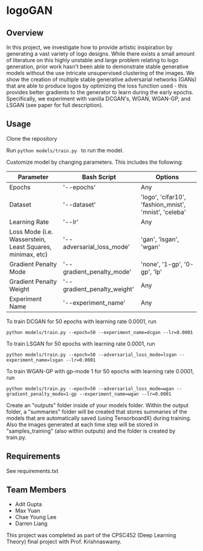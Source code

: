 # logoGAN

## Overview 
In this project, we investigate how to provide artistic insipiration by generating a vast variety of logo designs. While there exists a small amount of literature on this highly unstable and large problem relating to logo generation, prior work hasn't been able to demonstrate stable generative models without the use intricate unsupervised clustering of the images. We show the creation of multiple stable generative adversarial networks (GANs) that are able to produce logos by optimizing the loss function used - this provides better gradients to the generator to learn during the early epochs. Specifically, we experiment with vanilla DCGAN's, WGAN, WGAN-GP, and LSGAN (see paper for full description). 

<!-- 
![alt text](?raw=true)

![alt text](https://github.com/aditgupta1/logoGAN/blob/main/models/architecture_imgs/gen_img.png?raw=true) -->


## Usage 

Clone the repository

Run  ```python models/train.py ``` to run the model.

Customize model by changing parameters. This includes the following:

Parameter | Bash Script | Options
--- | --- | ---
Epochs | '--epochs' | Any
Dataset| '--dataset' | 'logo', 'cifar10', 'fashion_mnist', 'mnist', 'celeba'
Learning Rate | '--lr' | Any
Loss Mode (i.e. Wasserstein, Least Squares, minimax, etc) | '--adversarial_loss_mode' | 'gan', 'lsgan', 'wgan'
Gradient Penalty Mode | '--gradient_penalty_mode' | 'none', '1-gp', '0-gp', 'lp'
Gradient Penalty Weight | '--gradient_penalty_weight' | Any
Experiment Name | '--experiment_name' | Any


To train DCGAN for 50 epochs with learning rate 0.0001, run 

```python models/train.py --epoch=50 --experiment_name=dcgan --lr=0.0001```

To train LSGAN for 50 epochs with learning rate 0.0001, run 

```python models/train.py --epoch=50 --adversarial_loss_mode=lsgan --experiment_name=lsgan --lr=0.0001```

To train WGAN-GP with gp-mode 1 for 50 epochs with learning rate 0.0001, run 

```python models/train.py --epoch=50 --adversarial_loss_mode=wgan --gradient_penalty_mode=1-gp --experiment_name=wgan --lr=0.0001```

Create an "outputs" folder inside of your models folder. Within the output folder, a "summaries" folder will be created that stores summaries of the models that are automatically saved (using TensorboardX) during training. Also the images generated at each time step will be stored in "samples_training" (also within outputs) and the folder is created by train.py.

## Requirements 
See requirements.txt 

## Team Members
- Adit Gupta
- Max Yuan
- Chae Young Lee
- Darren Liang

This project was completed as part of the CPSC452 (Deep Learning Theory) final project with Prof. Krishnaswamy. 
